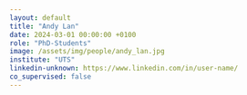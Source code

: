 ```yaml
---
layout: default
title: "Andy Lan"
date: 2024-03-01 00:00:00 +0100
role: "PhD-Students"
image: /assets/img/people/andy_lan.jpg
institute: "UTS"
linkedin-unknown: https://www.linkedin.com/in/user-name/
co_supervised: false
---
```

